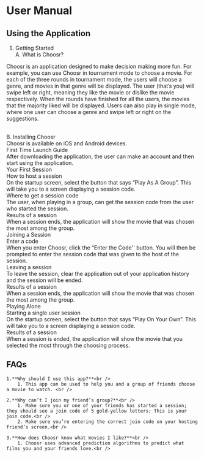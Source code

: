 # User Manual 


## Using the Application

1. Getting Started <br />
A. What is Choosr? <br />
<p>Choosr is an application designed to make decision making more fun. For example, you can use Choosr in tournament mode to choose a movie. For each of the         three rounds in tournament mode, the users will choose a genre, and movies in that genre will be displayed. The user (that’s you) will swipe left or right,         meaning they like the movie or dislike the movie respectively. When the rounds have finished for all the users, the movies that the majority liked will be           displayed. Users can also play in single mode, where one user can choose a genre and swipe left or right on the suggestions. </p><br />
B. Installing Choosr <br />
Choosr is available on iOS and Android devices. <br />
First Time Launch Guide<br />
After downloading the application, the user can make an account and  then start using the application.<br />
Your First Session <br />
How to host a session <br />
On the startup screen, select the button that says “Play As A Group”. This will take you to a screen displaying a session code.<br />
Where to get a session code <br />
The user, when playing in a group, can get the session code from the user who started the session.<br />
Results of a session <br />
When a session ends, the application will show the movie that was chosen the most among the group.<br />
Joining a Session <br />
Enter a code <br /> 
When you enter Choosr, click the “Enter the Code'' button. You will then be prompted to enter the session code that was given to the host of the session.<br />
Leaving a session <br />
To leave the session, clear the application out of your application history and the session will be ended.<br />
Results of a session <br />
When a session ends, the application will show the movie that was chosen the most among the group.<br />
Playing Alone <br />
Starting a single user session <br />
On the startup screen, select the button that says “Play On Your Own”. This will take you to a screen displaying a session code.<br />
Results of a session <br />
When a session is ended, the application will show the movie that you selected the most through the choosing process.<br />

## **FAQs**

    1.**Why should I use this app?**<br />
        1. This app can be used to help you and a group of friends choose a movie to watch. <br />

    2.**Why can’t I join my friend’s group?**<br />
        1. Make sure you or one of your friends has started a session; they should see a join code of 5 gold-yellow letters; This is your join code.<br />
        2. Make sure you’re entering the correct join code on your hosting friend’s screen.<br />
      
    3.**How does Choosr know what movies I like?**<br />
        1. Choosr uses advanced prediction algorithms to predict what films you and your friends love.<br />

